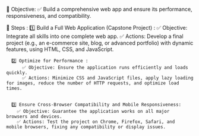 📑 Objective:
        ✅ Build a comprehensive web app and ensure its performance, responsiveness, and compatibility.
        

📝 Steps :
      1️⃣  Build a Full Web Application (Capstone Project) :
            ✅ Objective: Integrate all skills into one complete web app.
            ✅ Actions: Develop a final project (e.g., an e-commerce site, blog, or advanced portfolio) with dynamic features, using HTML, CSS, and JavaScript.
            

      2️⃣ Optimize for Performance :
          ✅ Objective: Ensure the application runs efficiently and loads quickly.     
          ✅ Actions: Minimize CSS and JavaScript files, apply lazy loading for images, reduce the number of HTTP requests, and optimize load times.
          

      3️⃣ Ensure Cross-Browser Compatibility and Mobile Responsiveness:
        ✅ Objective: Guarantee the application works on all major browsers and devices.    
        ✅ Actions: Test the project on Chrome, Firefox, Safari, and mobile browsers, fixing any compatibility or display issues.
